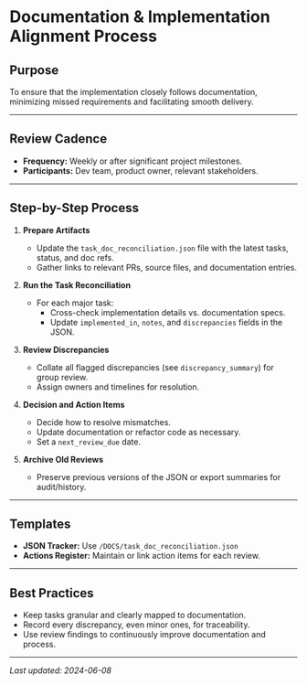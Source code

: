 # Documentation & Implementation Alignment Process

## Purpose
To ensure that the implementation closely follows documentation, minimizing missed requirements and facilitating smooth delivery.

---

## Review Cadence
- **Frequency:** Weekly or after significant project milestones.
- **Participants:** Dev team, product owner, relevant stakeholders.

---

## Step-by-Step Process

1. **Prepare Artifacts**
   - Update the `task_doc_reconciliation.json` file with the latest tasks, status, and doc refs.
   - Gather links to relevant PRs, source files, and documentation entries.

2. **Run the Task Reconciliation**
   - For each major task:
     - Cross-check implementation details vs. documentation specs.
     - Update `implemented_in`, `notes`, and `discrepancies` fields in the JSON.

3. **Review Discrepancies**
   - Collate all flagged discrepancies (see `discrepancy_summary`) for group review.
   - Assign owners and timelines for resolution.

4. **Decision and Action Items**
   - Decide how to resolve mismatches.
   - Update documentation or refactor code as necessary.
   - Set a `next_review_due` date.

5. **Archive Old Reviews**
   - Preserve previous versions of the JSON or export summaries for audit/history.

---

## Templates

- **JSON Tracker:** Use `/DOCS/task_doc_reconciliation.json`
- **Actions Register:** Maintain or link action items for each review.

---

## Best Practices

- Keep tasks granular and clearly mapped to documentation.
- Record every discrepancy, even minor ones, for traceability.
- Use review findings to continuously improve documentation and process.

---

_Last updated: 2024-06-08_